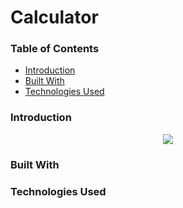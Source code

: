 # Calculator

### Table of Contents

- [Introduction](#introduction)
- [Built With](#built-with)
- [Technologies Used](#technologies-used)

### Introduction

<p align="center">
  <img src="https://github.com/wngkyle/calculator/assets/99611120/00831e5d-f89d-4682-9274-01b6774697df">
</p>

### Built With

### Technologies Used
